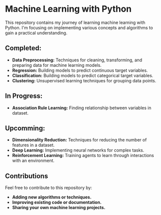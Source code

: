 # Machine Learning with Python

This repository contains my journey of learning machine learning with Python. I'm focusing on implementing various concepts and algorithms to gain a practical understanding.

## Completed:

- **Data Preprocessing:** Techniques for cleaning, transforming, and preparing data for machine learning models.
- **Regression:** Building models to predict continuous target variables.
- **Classification:** Building models to predict categorical target variables.
- **Clustering:** Unsupervised learning techniques for grouping data points.

## In Progress:
- **Association Rule Learning:** Finding relationship between variables in dataset.

## Upcomming:

- **Dimensionality Reduction:** Techniques for reducing the number of features in a dataset.
- **Deep Learning:** Implementing neural networks for complex tasks.
- **Reinforcement Learning:** Training agents to learn through interactions with an environment.

## Contributions

Feel free to contribute to this repository by:

- **Adding new algorithms or techniques.**
- **Improving existing code or documentation.**
- **Sharing your own machine learning projects.**
